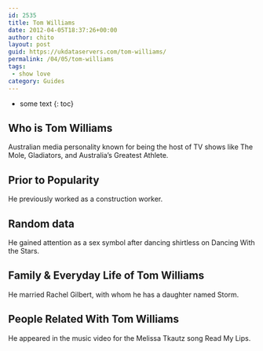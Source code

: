 ```yaml
---
id: 2535
title: Tom Williams
date: 2012-04-05T18:37:26+00:00
author: chito
layout: post
guid: https://ukdataservers.com/tom-williams/
permalink: /04/05/tom-williams
tags:
 - show love
category: Guides
---
```


* some text
{: toc}
          
          
## Who is  Tom Williams
                  
                  
                  
Australian media personality known for being the host of TV shows like The Mole, Gladiators, and Australia&#8217;s Greatest Athlete.
                  
                
                
                
## Prior to Popularity 
                  
                  
                  
He previously worked as a construction worker.
                  
                
                
                
## Random data 
                  
                  
                  
He gained attention as a sex symbol after dancing shirtless on Dancing With the Stars.
                  
                
                
                
## Family & Everyday Life of Tom Williams
                  
                  
                  
He married Rachel Gilbert, with whom he has a daughter named Storm.
                  
                
                
                
## People Related With  Tom Williams
                  
                  
                  
He appeared in the music video for the Melissa Tkautz song Read My Lips.
                  
                
              
            
          
          
          
    
    
  

